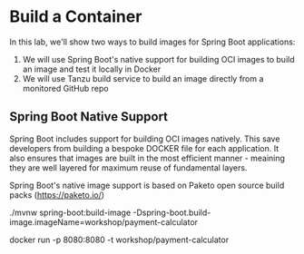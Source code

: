 # Build a Container

In this lab, we'll show two ways to build images for Spring Boot applications:

1. We will use Spring Boot's native support for building OCI images to build an image and test it locally in Docker
1. We will use Tanzu build service to build an image directly from a monitored GitHub repo

## Spring Boot Native Support

Spring Boot includes support for building OCI images natively. This save developers from building a bespoke DOCKER file
for each application. It also ensures that images are built in the most efficient manner - meaining they are
well layered for maximum reuse of fundamental layers.

Spring Boot's native image support is based on Paketo open source build packs (https://paketo.io/)

./mvnw spring-boot:build-image -Dspring-boot.build-image.imageName=workshop/payment-calculator

docker run -p 8080:8080 -t workshop/payment-calculator
